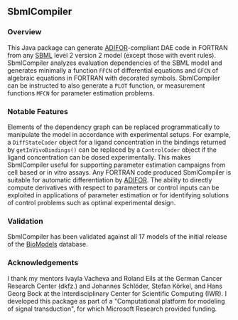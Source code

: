 <h2>SbmlCompiler</h2>

<h3>Overview</h3>
This Java package can generate <a href="http://www.mcs.anl.gov/adifor">ADIFOR</a>-compliant
DAE code in FORTRAN from any <a href="http://www.sbml.org/">SBML</a> level 2 version 2 model
(except those with event rules). SbmlCompiler analyzes evaluation dependencies of the SBML
model and generates minimally a function <code>FFCN</code> of differential equations and
<code>GFCN</code> of algebraic equations in FORTRAN with decorated symbols. SbmlCompiler can
be instructed to also generate a <code>PLOT</code> function, or measurement functions
<code>MFCN</code> for parameter estimation problems.

<h3>Notable Features</h3>
Elements of the dependency graph can be replaced programmatically to manipulate the model in
accordance with experimental setups. For example, a <code>DiffStateCoder</code> object for a
ligand concentration in the bindings returned by <code>getInVivoBindings()</code> can be
replaced by a <code>ControlCoder</code> object if the ligand concentration can be dosed
experimentally. This makes SbmlCompiler useful for supporting parameter estimation campaigns
from cell based or in vitro assays. Any FORTRAN code produced SbmlCompiler is suitable for
automatic differentiation by <a href="http://www.mcs.anl.gov/adifor">ADIFOR</a>. The ability
to directly compute derivatives with respect to parameters or control inputs can be exploited
in applications of parameter estimation or for identifying solutions of control problems such
as optimal experimental design.

<h3>Validation</h3>
SbmlCompiler has been validated against all 17 models of the initial release of the
<a href="http://www.ebi.ac.uk/biomodels/">BioModels</a> database.

<h3>Acknowledgements</h3>
I thank my mentors Ivayla Vacheva and Roland Eils at the German Cancer Research Center
(dkfz.) and Johannes Schlöder, Stefan Körkel, and Hans Georg Bock at the Interdisciplinary
Center for Scientific Computing (IWR). I developed this package as part of a "Computational
platform for modeling of signal transduction", for which Microsoft Research provided funding.
